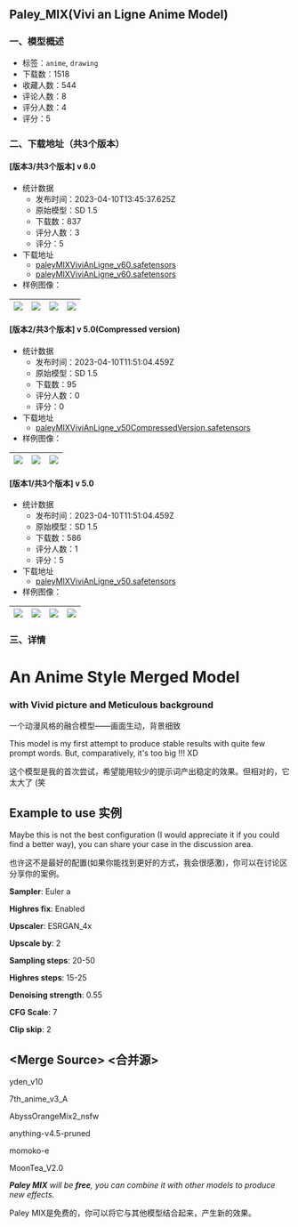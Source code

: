 ## Paley_MIX(Vivi an Ligne Anime Model)
### 一、模型概述

- 标签：`anime`, `drawing`
- 下载数：1518
- 收藏人数：544
- 评论人数：8
- 评分人数：4
- 评分：5

### 二、下载地址（共3个版本）

#### [版本3/共3个版本] v 6.0

- 统计数据
  - 发布时间：2023-04-10T13:45:37.625Z
  - 原始模型：SD 1.5
  - 下载数：837
  - 评分人数：3
  - 评分：5
- 下载地址
  - [paleyMIXViviAnLigne_v60.safetensors](https://civitai.com/api/download/models/41714?type=Model&format=SafeTensor&size=full&fp=fp32)
  - [paleyMIXViviAnLigne_v60.safetensors](https://civitai.com/api/download/models/41714)
- 样例图像：

| <img src="https://image.civitai.com/xG1nkqKTMzGDvpLrqFT7WA/30f5773b-05ef-4190-9e0a-bc7ce36bb800/width=450/459690.jpeg" /> | <img src="https://image.civitai.com/xG1nkqKTMzGDvpLrqFT7WA/e8c318da-8ea4-4864-c38e-7d1572ed6100/width=450/459688.jpeg" /> | <img src="https://image.civitai.com/xG1nkqKTMzGDvpLrqFT7WA/89ed3cd3-0e87-4e5c-ee54-5054bd8ece00/width=450/459692.jpeg" /> | <img src="https://image.civitai.com/xG1nkqKTMzGDvpLrqFT7WA/006d9f82-b414-42fb-c8f9-b62cab55f500/width=450/459687.jpeg" /> |
| ---- | ---- | ---- | ---- |

#### [版本2/共3个版本] v 5.0(Compressed version)

- 统计数据
  - 发布时间：2023-04-10T11:51:04.459Z
  - 原始模型：SD 1.5
  - 下载数：95
  - 评分人数：0
  - 评分：0
- 下载地址
  - [paleyMIXViviAnLigne_v50CompressedVersion.safetensors](https://civitai.com/api/download/models/31293)
- 样例图像：

| <img src="https://image.civitai.com/xG1nkqKTMzGDvpLrqFT7WA/905003ae-e39f-43ce-c5f2-63eec4642200/width=450/355959.jpeg" /> | <img src="https://image.civitai.com/xG1nkqKTMzGDvpLrqFT7WA/5cf77f3b-1f40-4f50-c6df-b96d064ae900/width=450/355958.jpeg" /> | <img src="https://image.civitai.com/xG1nkqKTMzGDvpLrqFT7WA/eb8182e6-4745-4056-8a52-e12844a9e800/width=450/355957.jpeg" /> |
| ---- | ---- | ---- |

#### [版本1/共3个版本] v 5.0

- 统计数据
  - 发布时间：2023-04-10T11:51:04.459Z
  - 原始模型：SD 1.5
  - 下载数：586
  - 评分人数：1
  - 评分：5
- 下载地址
  - [paleyMIXViviAnLigne_v50.safetensors](https://civitai.com/api/download/models/30609)
- 样例图像：

| <img src="https://image.civitai.com/xG1nkqKTMzGDvpLrqFT7WA/c24e3040-d098-4118-86a3-3172411aa000/width=450/347615.jpeg" /> | <img src="https://image.civitai.com/xG1nkqKTMzGDvpLrqFT7WA/9f28eeda-c8ee-4a88-e7c7-ae87809ac200/width=450/347620.jpeg" /> | <img src="https://image.civitai.com/xG1nkqKTMzGDvpLrqFT7WA/5a505147-e9f1-438d-53ce-8efd8ad8c600/width=450/347619.jpeg" /> | <img src="https://image.civitai.com/xG1nkqKTMzGDvpLrqFT7WA/ee7855b8-3f9d-4983-37f4-216013fae000/width=450/347618.jpeg" /> |
| ---- | ---- | ---- | ---- |


### 三、详情
<h1>An Anime Style Merged Model </h1><h3>with Vivid picture and Meticulous background</h3><p>一个动漫风格的融合模型——画面生动，背景细致</p><p></p><p>    This model is my first attempt to produce stable results with quite few prompt words. But, comparatively, it's too big !!!  XD</p><p>这个模型是我的首次尝试，希望能用较少的提示词产出稳定的效果。但相对的，它太大了 (笑</p><p></p><h2>Example to use    实例</h2><p>Maybe this is not the best configuration (I would appreciate it if you could find a better way), you can share your case in the discussion area.</p><p>也许这不是最好的配置(如果你能找到更好的方式，我会很感激)，你可以在讨论区分享你的案例。</p><p><strong>Sampler</strong>: Euler a</p><p><strong>Highres fix</strong>: Enabled</p><p><strong>Upscaler</strong>: ESRGAN_4x</p><p><strong>Upscale by</strong>: 2</p><p><strong>Sampling steps</strong>: 20-50</p><p><strong>Highres steps</strong>: 15-25</p><p><strong>Denoising strength</strong>: 0.55</p><p><strong>CFG Scale</strong>: 7</p><p><strong>Clip skip</strong>: 2</p><p></p><h2>&lt;Merge Source&gt;       &lt;合并源&gt;</h2><p>yden_v10</p><p>7th_anime_v3_A</p><p>AbyssOrangeMix2_nsfw</p><p>anything-v4.5-pruned</p><p>momoko-e</p><p>MoonTea_V2.0</p><p></p><p><strong><em>Paley MIX</em></strong><em> will be </em><strong><em>free</em></strong><em>, you can combine it with other models to produce new effects.</em></p><p>Paley MIX是免费的，你可以将它与其他模型结合起来，产生新的效果。</p><p></p>